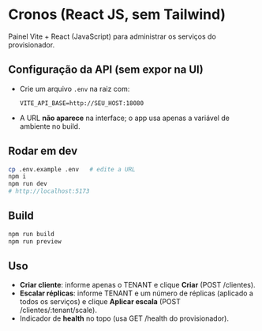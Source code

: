 # Cronos (React JS, sem Tailwind)
Painel Vite + React (JavaScript) para administrar os serviços do provisionador.

## Configuração da API (sem expor na UI)
- Crie um arquivo `.env` na raiz com:
  ```
  VITE_API_BASE=http://SEU_HOST:18080
  ```
- A URL **não aparece** na interface; o app usa apenas a variável de ambiente no build.

## Rodar em dev
```bash
cp .env.example .env   # edite a URL
npm i
npm run dev
# http://localhost:5173
```

## Build
```bash
npm run build
npm run preview
```

## Uso
- **Criar cliente**: informe apenas o TENANT e clique **Criar** (POST /clientes).
- **Escalar réplicas**: informe TENANT e um número de réplicas (aplicado a todos os serviços) e clique **Aplicar escala** (POST /clientes/:tenant/scale).
- Indicador de **health** no topo (usa GET /health do provisionador).
